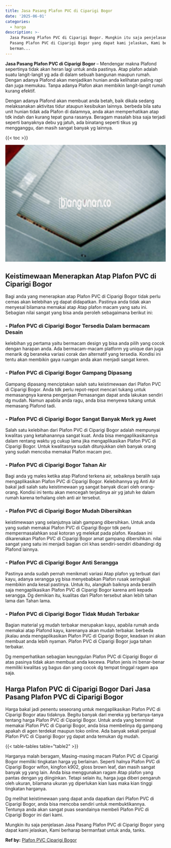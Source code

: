 ```yaml
---
title: Jasa Pasang Plafon PVC di Ciparigi Bogor
date: '2025-06-01'
categories:
  - harga
description: >-
  Jasa Pasang Plafon PVC di Ciparigi Bogor. Mungkin itu saja penjelasan Jasa
  Pasang Plafon PVC di Ciparigi Bogor yang dapat kami jelaskan, Kami berharap
  berman...
---
```


**Jasa Pasang Plafon PVC di Ciparigi Bogor** – Mendengar makna Plafond sepertinya tidak akan heran lagi untuk anda pastinya. Atap plafon adalah suatu langit-langit yg ada di dalam sebuah bangunan maupun rumah. Dengan adanya Plafond akan menjadikan hunian anda kelihatan paling rapi dan juga memukau. Tanpa adanya Plafon akan membikin langit-langit rumah kurang efektif.

Dengan adanya Plafond akan membuat anda betah, baik dikala sedang melaksanakan aktivitas tidur ataupun kesibukan lainnya. berbeda bila satu unit hunian tidak ada Plafon di dalamnya, anda akan memperhatikan atap tdk indah dan kurang tepat guna rasanya. Beragam masalah bisa saja terjadi seperti banyaknya debu yg jatuh, ada binatang seperti tikus yg mengganggu, dan masih sangat banyak yg lainnya.

{{< toc >}}

![Jasa Pasang Plafon PVC di Ciparigi Bogor](/images/flafond-pvc-murah26.png)

## Keistimewaan Menerapkan Atap Plafon PVC di Ciparigi Bogor

Bagi anda yang menerapkan atap Plafon PVC di Ciparigi Bogor tidak perlu cemas akan kelebihan yg dapat didapatkan. Pastinya anda tidak akan menyesal bilamana memakai atap Atap plafon macam yang satu ini. Sebagian nilai sangat yang bisa anda peroleh sebagaimana berikut ini:

### \- Plafon PVC di Ciparigi Bogor Tersedia Dalam bermacam Desain

kelebihan yg pertama yaitu bermacam design yg bisa anda pilih yang cocok dengan harapan anda. Ada bermacam-macam platform yg unique dan juga menarik dg beraneka variasi corak dan alternatif yang tersedia. Kondisi ini tentu akan membikin gaya ruangan anda akan menjadi sangat keren.

### \- Plafon PVC di Ciparigi Bogor Gampang Dipasang

Gampang dipasang menciptakan salah satu keistimewaan dari Plafon PVC di Ciparigi Bogor. Anda tdk perlu repot-repot mencari tukang untuk memasangnya karena pengerjaan Pemasangan dapat anda lakukan sendiri dg mudah. Namun apabila anda ragu, anda bisa menyewa tukang untuk memasang Plafond tadi.

### \- Plafon PVC di Ciparigi Bogor Sangat Banyak Merk yg Awet

Salah satu kelebihan dari Plafon PVC di Ciparigi Bogor adalah mempunyai kwalitas yang ketahanannya sangat kuat. Anda bisa mengaplikasikannya dalam rentang waktu yg cukup lama jika mengaplikasikan Plafon PVC di Ciparigi Bogor. Untuk kwalitasnya sudah ditunjukkan oleh banyak orang yang sudah mencoba memakai Plafon macam pvc.

### \- Plafon PVC di Ciparigi Bogor Tahan Air

Bagi anda yg males ketika atap Plafond terkena air, sebaiknya beralih saja mengaplikasikan Plafon PVC di Ciparigi Bogor. Kelebihannya yg Anti Air bakal jadi salah satu keistimewaan yg sangat banyak dicari oleh orang-orang. Kondisi ini tentu akan mencegah terjadinya air yg jatuh ke dalam rumah karena terhalang oleh anti air tersebut.

### \- Plafon PVC di Ciparigi Bogor Mudah Dibersihkan

keistimewaan yang selanjutnya ialah gampang dibersihkan. Untuk anda yang sudah memakai Plafon PVC di Ciparigi Bogor tdk perlu mempermasalahkan soal kotoran yg melekat pada plafon. Keadaan ini dikarenakan Plafon PVC di Ciparigi Bogor amat gampang dibersihkan. nilai sangat yang satu ini menjadi bagian ciri khas sendiri-sendiri dibandingi dg Plafond lainnya.

### \- Plafon PVC di Ciparigi Bogor Anti Serangga

Pastinya anda sudah pernah menikmati variasi Atap plafon yg terbuat dari kayu, adanya serangga yg bisa menyebabkan Plafon rusak seringkali membikin anda kesal pastinya. Untuk itu, alangkah baiknya anda beralih saja mengaplikasikan Plafon PVC di Ciparigi Bogor karena anti kepada serangga. Dg demikian itu, kualitas dari Plafon tersebut akan lebih tahan lama dan Tahan lama.

### \- Plafon PVC di Ciparigi Bogor Tidak Mudah Terbakar

Bagian material yg mudah terbakar merupakan kayu, apabila rumah anda memakai atap Plafond kayu, karenanya akan mudah terbakar. berbeda jikalau anda mengaplikasikan Plafon PVC di Ciparigi Bogor, keadaan ini akan membuat anda lebih nyaman. Plafon PVC di Ciparigi Bogor juga tahan terbakar.

Dg memperhatikan sebagian keunggulan Plafon PVC di Ciparigi Bogor di atas pasinya tidak akan membuat anda kecewa. Plafon jenis ini benar-benar memiliki kwalitas yg bagus dan yang cocok dg tempat tinggal ragam apa saja.

## Harga Plafon PVC di Ciparigi Bogor Dari Jasa Pasang Plafon PVC di Ciparigi Bogor

Harga bakal jadi penentu seseorang untuk mengaplikasikan Plafon PVC di Ciparigi Bogor atau tidaknya. Begitu banyak dari mereka yg bertanya-tanya tentang harga Plafon PVC di Ciparigi Bogor. Untuk anda yang berminat memakai Plafon PVC di Ciparigi Bogor, anda bisa membelinya dg gampang apakah di agen terdekat maupun toko online. Ada banyak sekali penjual Plafon PVC di Ciparigi Bogor yg dapat anda temukan dg mudah.

{{< table-tables table="table2" >}}

Harganya malah beragam, Masing-masing macam Plafon PVC di Ciparigi Bogor memiliki tingkatan harga yg berlainan. Seperti halnya Plafon PVC di Ciparigi Bogor wifon, kingfon k902, gloss brown leaf, dan masih sangat banyak yg yang lain. Anda bisa menggunakan ragam Atap plafon yang pantas dengan yg diinginkan. Tetapi selain itu, harga juga diberi pengaruh oleh ukuran, bilamana ukuran yg diperlukan kian luas maka kian tinggi tingkatan harganya.

Dg melihat keistimewaan yang dapat anda dapatkan dari Plafon PVC di Ciparigi Bogor, anda bisa mencoba sendiri untuk membuktikannya. Tentunya anda akan sangat puas seandainya membeli Plafon PVC di Ciparigi Bogor ini dari kami.

Mungkin itu saja penjelasan Jasa Pasang Plafon PVC di Ciparigi Bogor yang dapat kami jelaskan, Kami berharap bermanfaat untuk anda, tanks.

**Ref by:** [Plafon PVC Ciparigi Bogor](https://id.wikipedia.org/wiki/Plafon)
